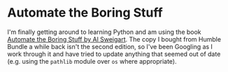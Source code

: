# Automate the Boring Stuff

I'm finally getting around to learning Python and am using the book [Automate the Boring Stuff by Al Sweigart](https://automatetheboringstuff.com/). The copy I bought from Humble Bundle a while back isn't the second edition, so I've been Googling as I work through it and have tried to update anything that seemed out of date (e.g. using the `pathlib` module over `os` where appropriate).
